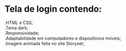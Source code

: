 # Tela de login contendo:

.HTML e CSS;<br>
.Tema dark;<br>
.Responsividade;<br>
.Adaptabilidade em computadores e dispositovos móveis;<br>
.Imagem animada feita no site Storyset;<br>

<!--   <img  height="180em" width="380em" src="https://github.com/BeAndy-cyber/Tela_de_Login-Tema_Dark/blob/main/img/Desktop-tela-de-login-tema-dark.jpg"/> -->
<!--   <img  height="180em" width="380em" src="https://github.com/BeAndy-cyber/Tela_de_Login-Tema_Dark/blob/main/img/telaLogin(Samsung%20Galaxy%20S8+).jpg"/> -->



